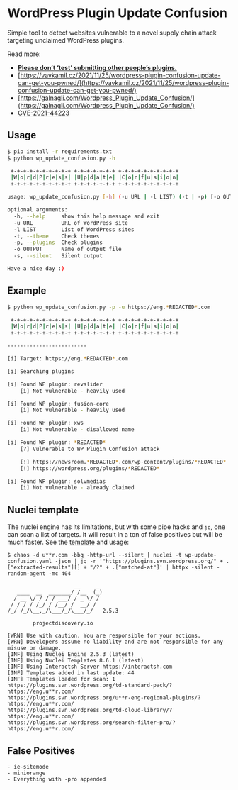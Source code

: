 # WordPress Plugin Update Confusion

Simple tool to detect websites vulnerable to a novel supply chain attack targeting unclaimed WordPress plugins.

Read more:
- [**Please don’t ‘test’ submitting other people’s plugins.**](https://make.wordpress.org/plugins/2021/11/29/please-dont-test-submitting-other-peoples-plugins/)
- [https://vavkamil.cz/2021/11/25/wordpress-plugin-confusion-update-can-get-you-pwned/](https://vavkamil.cz/2021/11/25/wordpress-plugin-confusion-update-can-get-you-pwned/)
- [https://galnagli.com/Wordpress_Plugin_Update_Confusion/](https://galnagli.com/Wordpress_Plugin_Update_Confusion/)
- [CVE-2021-44223](https://nvd.nist.gov/vuln/detail/CVE-2021-44223)

## Usage

```bash
$ pip install -r requirements.txt
$ python wp_update_confusion.py -h

 +-+-+-+-+-+-+-+-+-+ +-+-+-+-+-+-+ +-+-+-+-+-+-+-+-+-+
 |W|o|r|d|P|r|e|s|s| |U|p|d|a|t|e| |C|o|n|f|u|s|i|o|n|
 +-+-+-+-+-+-+-+-+-+ +-+-+-+-+-+-+ +-+-+-+-+-+-+-+-+-+

usage: wp_update_confusion.py [-h] (-u URL | -l LIST) (-t | -p) [-o OUTPUT] [-s]

optional arguments:
  -h, --help     show this help message and exit
  -u URL         URL of WordPress site
  -l LIST        List of WordPress sites
  -t, --theme    Check themes
  -p, --plugins  Check plugins
  -o OUTPUT      Name of output file
  -s, --silent   Silent output

Have a nice day :)
```

## Example

```bash
$ python wp_update_confusion.py -p -u https://eng.*REDACTED*.com

 +-+-+-+-+-+-+-+-+-+ +-+-+-+-+-+-+ +-+-+-+-+-+-+-+-+-+
 |W|o|r|d|P|r|e|s|s| |U|p|d|a|t|e| |C|o|n|f|u|s|i|o|n|
 +-+-+-+-+-+-+-+-+-+ +-+-+-+-+-+-+ +-+-+-+-+-+-+-+-+-+

-------------------------

[i] Target: https://eng.*REDACTED*.com

[i] Searching plugins

[i] Found WP plugin: revslider
	[i] Not vulnerable - heavily used

[i] Found WP plugin: fusion-core
	[i] Not vulnerable - heavily used

[i] Found WP plugin: xws
	[i] Not vulnerable - disallowed name

[i] Found WP plugin: *REDACTED*
	[?] Vulnerable to WP Plugin Confusion attack

	[!] https://newsroom.*REDACTED*.com/wp-content/plugins/*REDACTED*
	[!] https://wordpress.org/plugins/*REDACTED*

[i] Found WP plugin: solvmedias
	[i] Not vulnerable - already claimed
```

## Nuclei template

The nuclei engine has its limitations, but with some pipe hacks and `jq`, one can scan a list of targets. It will result in a ton of false positives but will be much faster. See the [template](wp-update-confusion.yaml) and usage:

```
$ chaos -d u**r.com -bbq -http-url --silent | nuclei -t wp-update-confusion.yaml -json | jq -r '"https://plugins.svn.wordpress.org/" + .["extracted-results"][] + "/?" + .["matched-at"]' | httpx -silent -random-agent -mc 404

                     __     _
   ____  __  _______/ /__  (_)
  / __ \/ / / / ___/ / _ \/ /
 / / / / /_/ / /__/ /  __/ /
/_/ /_/\__,_/\___/_/\___/_/   2.5.3

		projectdiscovery.io

[WRN] Use with caution. You are responsible for your actions.
[WRN] Developers assume no liability and are not responsible for any misuse or damage.
[INF] Using Nuclei Engine 2.5.3 (latest)
[INF] Using Nuclei Templates 8.6.1 (latest)
[INF] Using Interactsh Server https://interactsh.com
[INF] Templates added in last update: 44
[INF] Templates loaded for scan: 1
https://plugins.svn.wordpress.org/td-standard-pack/?https://eng.u**r.com/
https://plugins.svn.wordpress.org/u**r-eng-regional-plugins/?https://eng.u**r.com/
https://plugins.svn.wordpress.org/td-cloud-library/?https://eng.u**r.com/
https://plugins.svn.wordpress.org/search-filter-pro/?https://eng.u**r.com/
```


## False Positives

```
- ie-sitemode
- miniorange
- Everything with -pro appended
```

